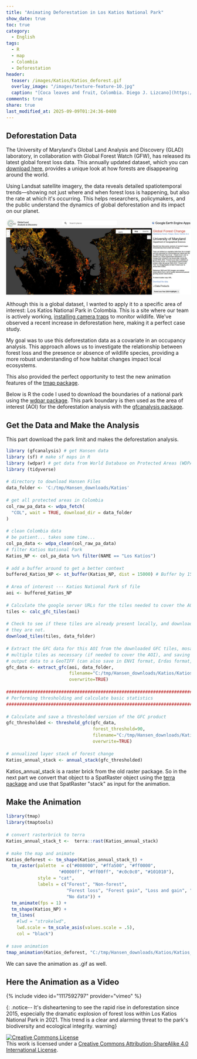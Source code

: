 ```yaml
---
title: "Animating Deforestation in Los Katios National Park"
show_date: true
toc: true
category: 
  - English
tags: 
  - R
  - map
  - Colombia
  - Deforestation
header:
  teaser: /images/Katios/Katios_deforest.gif
  overlay_image: "/images/texture-feature-10.jpg"
  caption: "[Coca leaves and fruit, Colombia. Diego J. Lizcano](https://www.instagram.com/walking_tapir/)"
comments: true
share: true
last_modified_at: 2025-09-09T01:24:36-0400
---
```


## Deforestation Data


The University of Maryland's Global Land Analysis and Discovery (GLAD) laboratory, in collaboration with Global Forest Watch (GFW), has released its latest global forest loss data. This annually updated dataset, which you can [download here](https://storage.googleapis.com/earthenginepartners-hansen/GFC-2024-v1.12/download.html), provides a unique look at how forests are disappearing around the world.

Using Landsat satellite imagery, the data reveals detailed spatiotemporal trends—showing not just where and when forest loss is happening, but also the rate at which it's occurring. This helps researchers, policymakers, and the public understand the dynamics of global deforestation and its impact on our planet.

![Global Forest Change](/images/Katios/GFC.jpg)  


Although this is a global dataset, I wanted to apply it to a specific area of interest: Los Katíos National Park in Colombia. This is a site where our team is actively working, [installing camera traps](https://dlizcano.github.io/cameratrap/posts/2024-07-17-stackmodel/index.html) to monitor wildlife. We've observed a recent increase in deforestation here, making it a perfect case study.

My goal was to use this deforestation data as a covariate in an occupancy analysis. This approach allows us to investigate the relationship between forest loss and the presence or absence of wildlife species, providing a more robust understanding of how habitat changes impact local ecosystems.

This also provided the perfect opportunity to test the new animation features of the [tmap package](https://r-tmap.github.io/tmap/).

Below is R the code I used to download the boundaries of a national park using the [wdpar package](https://prioritizr.github.io/wdpar/reference/wdpar.html). This park boundary is then used as the area of interest (AOI) for the deforestation analysis with the [gfcanalysis package](https://github.com/azvoleff/gfcanalysis). 


## Get the Data and Make the Analysis

This part download the park limit and makes the deforestation analysis. 

```r
library (gfcanalysis) # get Hansen data
library (sf) # make sf maps in R
library (wdpar) # get data from World Database on Protected Areas (WDPA) 
library (tidyverse) 

# directory to download Hansen Files
data_folder <- 'C:/tmp/Hansen_downloads/Katios'

# get all protected areas in Colombia
col_raw_pa_data <- wdpa_fetch(
  "COL", wait = TRUE, download_dir = data_folder
)

# clean Colombia data
# be patient... takes some time...
col_pa_data <- wdpa_clean(col_raw_pa_data)
# filter Katios National Park
Katios_NP <- col_pa_data %>% filter(NAME == "Los Katíos")

# add a buffer around to get a better context
buffered_Katios_NP <- st_buffer(Katios_NP, dist = 15000) # Buffer by 15 km 

# Area of interest --- Katios National Park sf file
aoi <- buffered_Katios_NP

# Calculate the google server URLs for the tiles needed to cover the AOI
tiles <- calc_gfc_tiles(aoi)

# Check to see if these tiles are already present locally, and download them if 
# they are not.
download_tiles(tiles, data_folder)

# Extract the GFC data for this AOI from the downloaded GFC tiles, mosaicing 
# multiple tiles as necessary (if needed to cover the AOI), and saving  the 
# output data to a GeoTIFF (can also save in ENVI format, Erdas format, etc.).
gfc_data <- extract_gfc(aoi, data_folder, 
                        filename="C:/tmp/Hansen_downloads/Katios/Katios_extract.tif",
                        overwrite=TRUE)

###############################################################################
# Performing thresholding and calculate basic statistics
###############################################################################

# Calculate and save a thresholded version of the GFC product
gfc_thresholded <- threshold_gfc(gfc_data, 
                                 forest_threshold=90, 
                                 filename="C:/tmp/Hansen_downloads/Katios/Katios_extract_thresholded.tif",
                                 overwrite=TRUE)

# annualized layer stack of forest change
Katios_annual_stack <- annual_stack(gfc_thresholded)

```   

Katios_annual_stack is a raster brick from the old raster package. So in the next part we convert that object to a SpatRaster object using the [terra package](https://rspatial.github.io/terra/) and use that SpatRaster "stack" as input for the animation. 

## Make the Animation

```r
library(tmap)
library(tmaptools)

# convert rasterbrick to terra
Katios_annual_stack_t <-  terra::rast(Katios_annual_stack)

# make the map and animate
Katios_deforest <- tm_shape(Katios_annual_stack_t) + 
  tm_raster(palette  = c("#008000", "#ffa500", "#ff0000", 
                    "#0000ff", "#ff00ff", "#c0c0c0", "#101010"),
            style = "cat",
            labels = c("Forest", "Non-forest", 
                       "Forest loss", "Forest gain", "Loss and gain", "Water", 
                       "No data")) +
  tm_animate(fps = 1) +
  tm_shape(Katios_NP) +
  tm_lines(
    #lwd = "strokelwd", 
    lwd.scale = tm_scale_asis(values.scale = .5),
    col = "black") 

# save animation
tmap_animation(Katios_deforest, "C:/tmp/Hansen_downloads/Katios/Katios_deforest_1fps.mp4")

```
We can save the animation as .gif as well. 

## Here the Animation as a Video

{% include video id="1117592797" provider="vimeo" %}

{: .notice--
It's disheartening to see the rapid rise in deforestation since 2015, especially the dramatic explosion of forest loss within Los Katios National Park in 2021. This trend is a clear and alarming threat to the park's biodiversity and ecological integrity.
warning}


<p>
<a rel="license" href="http://creativecommons.org/licenses/by-sa/4.0/"><img alt="Creative Commons License" style="border-width:0" src="http://i.creativecommons.org/l/by-sa/4.0/88x31.png" /></a><br />This work is licensed under a <a rel="license" href="http://creativecommons.org/licenses/by-sa/4.0/">Creative Commons Attribution-ShareAlike 4.0 International License</a>.
</p>
